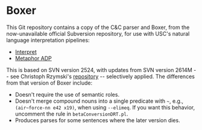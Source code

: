 # Boxer

This Git repository contains a copy of the C&C parser and Boxer, from
the now-unavailable official Subversion repository, for use with USC's
natural language interpretation pipelines:
- [Interpret](https://github.com/jgordon/interpret)
- [Metaphor ADP](https://github.com/isi-metaphor/Metaphor-ADP)

This is based on SVN version 2524, with updates from SVN version 2614M
-- see Christoph Rzymski's [repository](https://github.com/chrzyki/candc)
-- selectively applied. The differences from that version of Boxer
include:
- Doesn't require the use of semantic roles.
- Doesn't merge compound nouns into a single predicate with `~`, e.g.,
  `(air~force-nn e42 x19)`, when using `--elimeq`. If you want this
  behavior, uncomment the rule in `betaConversionDRT.pl`.
- Produces parses for some sentences where the later version dies.
